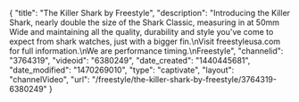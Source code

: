 {
    "title": "The Killer Shark by Freestyle",
    "description": "Introducing the Killer Shark, nearly double the size of the Shark Classic, measuring in at 50mm Wide and maintaining all the quality, durability and style you've come to expect from shark watches, just with a bigger fin.\nVisit freestyleusa.com for full information.\nWe are performance timing.\nFreestyle",
    "channelid": "3764319",
    "videoid": "6380249",
    "date_created": "1440445681",
    "date_modified": "1470269010",
    "type": "captivate",
    "layout": "channelVideo",
    "url": "\/freestyle\/the-killer-shark-by-freestyle\/3764319-6380249"
}